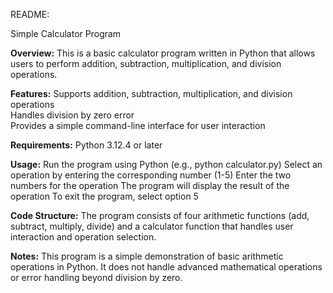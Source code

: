 README:

Simple Calculator Program

**Overview:**
This is a basic calculator program written in Python that allows users to perform addition, subtraction, multiplication, and division operations.  

**Features:**
Supports addition, subtraction, multiplication, and division operations  
Handles division by zero error  
Provides a simple command-line interface for user interaction  

**Requirements:**
Python 3.12.4 or later

**Usage:**
Run the program using Python (e.g., python calculator.py)
Select an operation by entering the corresponding number (1-5)
Enter the two numbers for the operation
The program will display the result of the operation
To exit the program, select option 5

**Code Structure:**
The program consists of four arithmetic functions (add, subtract, multiply, divide) and a calculator function that handles user interaction and operation selection.

**Notes:**
This program is a simple demonstration of basic arithmetic operations in Python. It does not handle advanced mathematical operations or error handling beyond division by zero.
